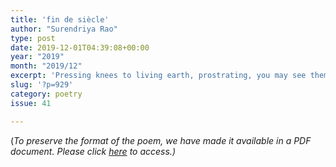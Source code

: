 ```yaml
---
title: 'fin de siècle'
author: "Surendriya Rao"
type: post
date: 2019-12-01T04:39:08+00:00
year: "2019"
month: "2019/12"
excerpt: 'Pressing knees to living earth, prostrating, you may see them: cicada shells, molted skins, amber brown and wisp-fragile as if the air shaped their angles, as clouds are sculpted in the wind.'
slug: '?p=929'
category: poetry
issue: 41

---
```

(_To preserve the format of the poem, we have made it available in a PDF document._ __Please click_ [here][1] _to access.)__

 [1]: http://bombayliterarymagazine.com/wp-content/uploads/2019/12/findesiecle_Rao_TBLM_37-SR-Revision-for-publication.pdf
